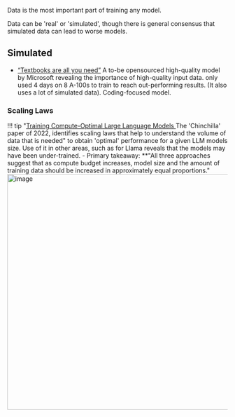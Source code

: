 Data is the most important part of training any model. 

Data can be 'real' or 'simulated', though there is general consensus that simulated data can lead to worse models. 

## Simulated

- [“Textbooks are all you need”](https://arxiv.org/pdf/2306.11644.pdf) A to-be opensourced high-quality model by Microsoft revealing the importance of high-quality input data. only used 4 days on 8 A-100s to train to reach out-performing results. (It also uses a lot of simulated data). Coding-focused model. 


### Scaling Laws
!!! tip "[Training Compute-Optimal Large Language Models
](https://arxiv.org/abs/2203.15556) The 'Chinchilla' paper of 2022, identifies scaling laws that help to understand the volume of data that is needed"
    to obtain 'optimal' performance for a given LLM models size. Use of it in other areas, such as for Llama reveals that the models may have been under-trained.
    - Primary takeaway: **"All three approaches suggest that as compute budget increases, model size and the amount of training data should be increased in approximately equal proportions." 
    <img width="538" alt="image" src="https://github.com/ianderrington/genai/assets/76016868/d9243085-2db9-4ef2-91d7-83249fdd6c18">

